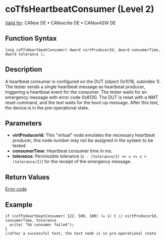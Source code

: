 # coTfsHeartbeatConsumer (Level 2)

[Valid for](../../../../Shared/FeatureAvailability.md): CANoe DE • CANoe:lite DE • CANoe4SW DE

## Function Syntax

```plaintext
long coTfsHeartbeatConsumer( dword virtProducerId, dword consumerTime, dword tolerance );
```

## Description

A heartbeat consumer is configured on the DUT (object 0x1016, subindex 1). The tester sends a single heartbeat message as heartbeat producer, triggering a heartbeat event for the consumer. The tester waits for an emergency message with error code 0x8130. The DUT is reset with a NMT reset command, and the test waits for the boot-up message. After this test, the device is in the pre-operational state.

## Parameters

- **virtProducerId**: This "virtual" node emulates the necessary heartbeat producer, this node number may not be assigned in the system to be tested.
- **consumerTime**: Heartbeat consumer time in ms.
- **tolerance**: Permissible tolerance (`x - (tolerance/2) <= x <= x + (tolerance/2)`) for the receipt of the emergency message.

## Return Values

[Error code](../CAPLfunctionsCANopenNLTFSErrorCodes.md)

## Example

```plaintext
if (coTfsHeartbeatConsumer( 122, 500, 100) != 1) { // virtProducerId, consumerTime, tolerance
  write( "hb consumer failed");
}
//after a successful test, the test node is in pre-operational state
```
